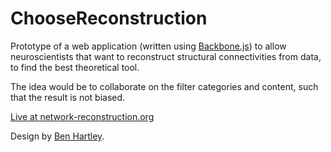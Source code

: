 # ChooseReconstruction

Prototype of a web application (written using [Backbone.js](http://backbonejs.org/)) to allow neuroscientists that want to reconstruct structural connectivities from data, to find the best theoretical tool.

The idea would be to collaborate on the filter categories and content, such that the result is not biased.

[Live at network-reconstruction.org](http://network-reconstruction.org)

Design by [Ben Hartley](http://www.subvergedesign.com/).
